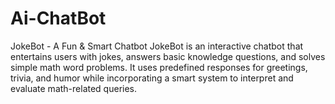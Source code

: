 # Ai-ChatBot
JokeBot - A Fun &amp; Smart Chatbot JokeBot is an interactive chatbot that entertains users with jokes, answers basic knowledge questions, and solves simple math word problems. It uses predefined responses for greetings, trivia, and humor while incorporating a smart system to interpret and evaluate math-related queries.
